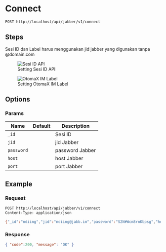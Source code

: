 # Connect

<!--
@category Endpoint
-->

```bash
POST http://localhost/api/jabber/v1/connect
```

## Steps

Sesi ID dan Label harus menggunakan jid jabber yang digunakan tanpa @domain.com

<p>
    <figure>
        <img src="https://raw.githubusercontent.com/ndiing/OtomaX/main/docs/images/jabber-connect.png" alt="Sesi ID API" />
        <figcaption>Setting Sesi ID API</figcaption>
    </figure>
</p>
<p>
    <figure>
        <img src="https://raw.githubusercontent.com/ndiing/OtomaX/main/docs/images/jabber-center.png" alt="OtomaX IM Label" />
        <figcaption>Setting OtomaX IM Label</figcaption>
    </figure>
</p>

## Options

### Params

Name | Default | Description
--- | --- | ---
`_id` |  | Sesi ID
`jid` |  | jid Jabber
`password` |  | password Jabber
`host` |  | host Jabber
`port` |  | port Jabber

## Example

### Request

```bash
POST http://localhost/api/jabber/v1/connect
Content-Type: application/json

{"_id":"ndiing","jid":"ndiing@jabb.im","password":"S2N#Wcm8rnKbpsg","host":"jabb.im","port":5222}
```

### Response

```json
{ "code":200, "message": "OK" }
```